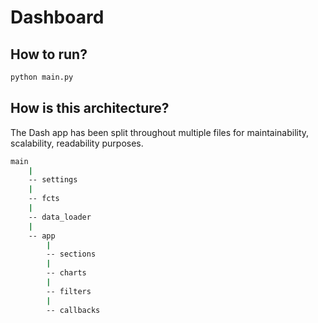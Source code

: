 # Dashboard

## How to run?
```python
python main.py
```

## How is this architecture?
The Dash app has been split throughout multiple files for maintainability,
scalability, readability purposes.

```bash
main
    |
    -- settings
    |
    -- fcts
    |
    -- data_loader
    |
    -- app
        |
        -- sections
        |
        -- charts
        |
        -- filters
        |
        -- callbacks
```